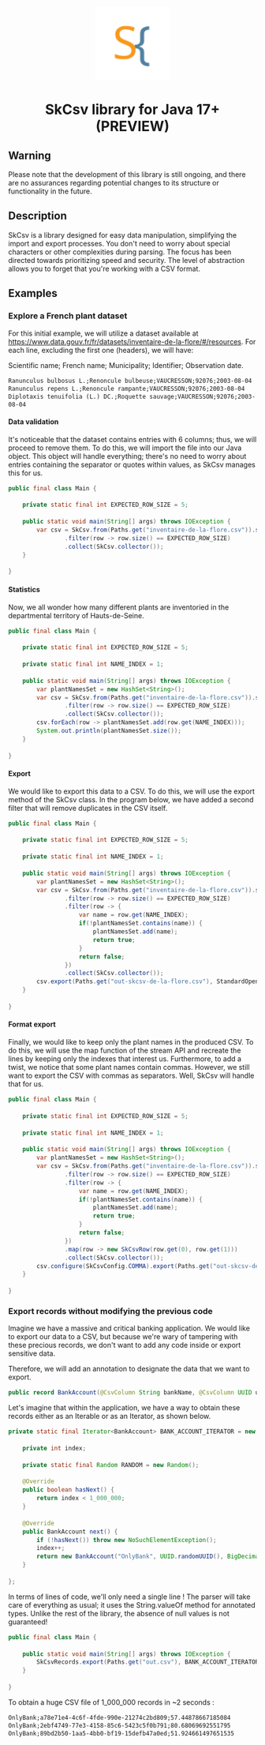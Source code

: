 <p align="center">
  <img src="logo.png" width="150">
</p>

<h1 align="center">
  SkCsv library for Java 17+ (PREVIEW)
</h1>

## Warning

Please note that the development of this library is still ongoing, and there are no assurances regarding potential
changes to its structure or functionality in the future.

## Description

SkCsv is a library designed for easy data manipulation, simplifying the import and export processes. You don't need to 
worry about special characters or other complexities during parsing. The focus has been directed towards prioritizing 
speed and security. The level of abstraction allows you to forget that you're working with a CSV format. 

## Examples

### Explore a French plant dataset

For this initial example, we will utilize a dataset available at 
https://www.data.gouv.fr/fr/datasets/inventaire-de-la-flore/#/resources. For each line, excluding the first one 
(headers), we will have:

Scientific name; French name; Municipality; Identifier; Observation date.

```
Ranunculus bulbosus L.;Renoncule bulbeuse;VAUCRESSON;92076;2003-08-04
Ranunculus repens L.;Renoncule rampante;VAUCRESSON;92076;2003-08-04
Diplotaxis tenuifolia (L.) DC.;Roquette sauvage;VAUCRESSON;92076;2003-08-04
```

#### Data validation

It's noticeable that the dataset contains entries with 6 columns; thus, we will proceed to remove them. To do this, we
will import the file into our Java object. This object will handle everything; there's no need to worry about entries
containing the separator or quotes within values, as SkCsv manages this for us.

```java
public final class Main {

    private static final int EXPECTED_ROW_SIZE = 5;

    public static void main(String[] args) throws IOException {
        var csv = SkCsv.from(Paths.get("inventaire-de-la-flore.csv")).stream().skip(1)
                .filter(row -> row.size() == EXPECTED_ROW_SIZE)
                .collect(SkCsv.collector());
    }

}
```

#### Statistics

Now, we all wonder how many different plants are inventoried in the departmental territory of Hauts-de-Seine.

```java
public final class Main {

    private static final int EXPECTED_ROW_SIZE = 5;

    private static final int NAME_INDEX = 1;

    public static void main(String[] args) throws IOException {
        var plantNamesSet = new HashSet<String>();
        var csv = SkCsv.from(Paths.get("inventaire-de-la-flore.csv")).stream().skip(1)
                .filter(row -> row.size() == EXPECTED_ROW_SIZE)
                .collect(SkCsv.collector());
        csv.forEach(row -> plantNamesSet.add(row.get(NAME_INDEX)));
        System.out.println(plantNamesSet.size());
    }

}
```

#### Export

We would like to export this data to a CSV. To do this, we will use the export method of the SkCsv class. In the program below, we have added a second filter that will remove duplicates in the CSV itself.

```java
public final class Main {

    private static final int EXPECTED_ROW_SIZE = 5;

    private static final int NAME_INDEX = 1;

    public static void main(String[] args) throws IOException {
        var plantNamesSet = new HashSet<String>();
        var csv = SkCsv.from(Paths.get("inventaire-de-la-flore.csv")).stream().skip(1)
                .filter(row -> row.size() == EXPECTED_ROW_SIZE)
                .filter(row -> {
                    var name = row.get(NAME_INDEX);
                    if(!plantNamesSet.contains(name)) {
                        plantNamesSet.add(name);
                        return true;
                    }
                    return false;
                })
                .collect(SkCsv.collector());
        csv.export(Paths.get("out-skcsv-de-la-flore.csv"), StandardOpenOption.CREATE);
    }

}
```

#### Format export

Finally, we would like to keep only the plant names in the produced CSV. To do this, we will use the map function of the
stream API and recreate the lines by keeping only the indexes that interest us. Furthermore, to add a twist, we notice
that some plant names contain commas. However, we still want to export the CSV with commas as separators. Well, SkCsv
will handle that for us.

```java
public final class Main {

    private static final int EXPECTED_ROW_SIZE = 5;

    private static final int NAME_INDEX = 1;

    public static void main(String[] args) throws IOException {
        var plantNamesSet = new HashSet<String>();
        var csv = SkCsv.from(Paths.get("inventaire-de-la-flore.csv")).stream().skip(1)
                .filter(row -> row.size() == EXPECTED_ROW_SIZE)
                .filter(row -> {
                    var name = row.get(NAME_INDEX);
                    if(!plantNamesSet.contains(name)) {
                        plantNamesSet.add(name);
                        return true;
                    }
                    return false;
                })
                .map(row -> new SkCsvRow(row.get(0), row.get(1)))
                .collect(SkCsv.collector());
        csv.configure(SkCsvConfig.COMMA).export(Paths.get("out-skcsv-de-la-flore.csv"), StandardOpenOption.CREATE);
    }

}
```

### Export records without modifying the previous code

Imagine we have a massive and critical banking application. We would like to export our data to a CSV, but because we're
wary of tampering with these precious records, we don't want to add any code inside or export sensitive data.

Therefore, we will add an annotation to designate the data that we want to export.

```java
public record BankAccount(@CsvColumn String bankName, @CsvColumn UUID uuid, @CsvColumn BigDecimal balance, int secretCode){}
```

Let's imagine that within the application, we have a way to obtain these records either as an Iterable or as an Iterator,
as shown below.

```java
private static final Iterator<BankAccount> BANK_ACCOUNT_ITERATOR = new Iterator<>() {

    private int index;

    private static final Random RANDOM = new Random();

    @Override
    public boolean hasNext() {
        return index < 1_000_000;
    }

    @Override
    public BankAccount next() {
        if (!hasNext()) throw new NoSuchElementException();
        index++;
        return new BankAccount("OnlyBank", UUID.randomUUID(), BigDecimal.valueOf(Math.random() * 100), RANDOM.nextInt());
    }

};
```

In terms of lines of code, we'll only need a single line ! The parser will take care of everything as usual;
it uses the String.valueOf method for annotated types. Unlike the rest of the library, the absence of null values is
not guaranteed!

```java
public final class Main {
    
    public static void main(String[] args) throws IOException {
        SkCsvRecords.export(Paths.get("out.csv"), BANK_ACCOUNT_ITERATOR, SkCsvConfig.SEMICOLON);
    }

}
```

To obtain a huge CSV file of 1_000_000 records in ~2 seconds :

```
OnlyBank;a78e71e4-4c6f-4fde-990e-21274c2bd809;57.44878667185084
OnlyBank;2ebf4749-77e3-4158-85c6-5423c5f0b791;80.68069692551795
OnlyBank;89bd2b50-1aa5-4bb0-bf19-15defb47a0ed;51.924661497651535
```
